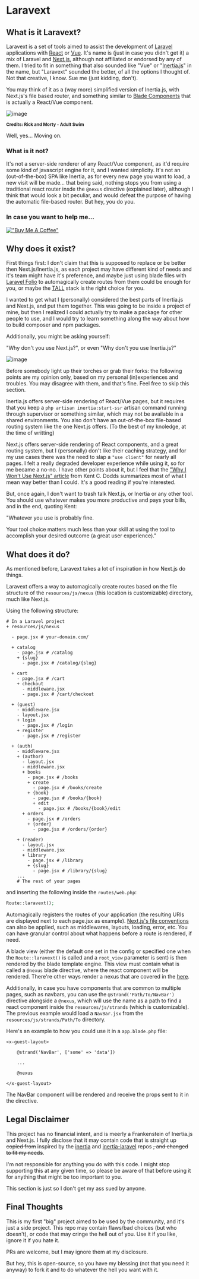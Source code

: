 # Laravext

## What is it Laravext?

Laravext is a set of tools aimed to assist the development of [Laravel](https://laravel.com/) applications with [React](https://react.dev/) or [Vue](https://vuejs.org/). It's name is (just in case you didn't get it) a mix of Laravel and [Next.js](https://nextjs.org/), although not affiliated or endorsed by any of them. I tried to fit in something that also sounded like "Vue" or "[Inertia.js](https://inertiajs.com/)" in the name, but "Laravext" sounded the better, of all the options I thought of. Not that creative, I know. Sue me (just kidding, don't).

You may think of it as a (way more) simplified version of Inertia.js, with Next.js's file based router, and something similar to [Blade Components](https://laravel.com/docs/11.x/blade#components) that is actually a React/Vue component.

![image](images/rick-morty-blade-jquery-meme.jpg)

<sup>**Credits: Rick and Morty - Adult Swim**<sub>

Well, yes... Moving on.

### What is it not?

It's not a server-side renderer of any React/Vue component, as it'd require some kind of javascript engine for it, and I wanted simplicity. It's not an (out-of-the-box) SPA like Inertia, as for every new page you want to load, a new visit will be made... that being said, nothing stops you from using a traditional react router insde the `@nexus` directive (explained later), although I think that would look a bit peculiar, and would defeat the purpose of having the automatic file-based router. But hey, you do you.

### In case you want to help me...

[!["Buy Me A Coffee"](https://www.buymeacoffee.com/assets/img/custom_images/orange_img.png)](https://www.buymeacoffee.com/arthurydalgo)

## Why does it exist?

First things first: I don't claim that this is supposed to replace or be better then Next.js/Inertia.js, as each project may have different kind of needs and it's team might have it's preference, and maybe just using blade files with [Laravel Folio](https://laravel.com/docs/10.x/folio) to automagically create routes from them could be enough for you, or maybe the [TALL](https://tallstack.dev/) stack is the right choice for you.

I wanted to get what I (personally) considered the best parts of Inertia.js and Next.js, and put them together. This was going to be inside a project of mine, but then I realized I could actually try to make a package for other people to use, and I would try to learn something along the way about how to build composer and npm packages.

Additionally, you might be asking yourself:

"Why don't you use Next.js?", or even "Why don't you use Inertia.js?"

![image](images/i-dont-like-nextjs-mard-crowd-with-forks-meme.jpg?raw=true)

Before somebody light up their torches or grab their forks: the following points are my opinion only, based on my personal (in)experiences and troubles. You may disagree with them, and that's fine. Feel free to skip this section.

Inertia.js offers server-side rendering of React/Vue pages, but it requires that you keep a `php artisan inertia:start-ssr` artisan command running through supervisor or something similar, which may not be available in a shared environments. You also don't have an out-of-the-box file-based routing system like the one Next.js offers. (To the best of my knoledge, at the time of writting)

Next.js offers server-side rendering of React components, and a great routing system, but I (personally) don't like their caching strategy, and for my use cases there was the need to slap a `"use client"` for nearly all pages. I felt a really degraded developer experience while using it, so for me became a no-no. I have other points about it, but I feel that the ["Why I Won't Use Next.js" article](https://www.epicweb.dev/why-i-wont-use-nextjs) from Kent C. Dodds summarizes most of what I mean way better than I could. It's a good reading if you're interested. 

But, once again, I don't want to trash talk Next.js, or Inertia or any other tool. You should use whatever makes you more productive and pays your bills, and in the end, quoting Kent:

"Whatever you use is probably fine.

Your tool choice matters much less than your skill at using the tool to accomplish your desired outcome (a great user experience)."

## What does it do?

As mentioned before, Laravext takes a lot of inspiration in how Next.js do things.

Laravext offers a way to automagically create routes based on the file structure of the `resources/js/nexus` (this location is customizable) directory, much like Next.js.

Using the following structure:

```
# In a Laravel project
+ resources/js/nexus

  - page.jsx # your-domain.com/

  + catalog
    - page.jsx # /catalog
    + {slug}
      - page.jsx # /catalog/{slug}
  
  + cart
    - page.jsx # /cart
    + checkout
      - middleware.jsx
      - page.jsx # /cart/checkout
  
  + (guest)
    - middleware.jsx
    - layout.jsx
    + login
      - page.jsx # /login
    + register
      - page.jsx # /register
  
  + (auth)
    - middleware.jsx
    + (author)
      - layout.jsx
      - middleware.jsx
      + books
        - page.jsx # /books
        + create
          - page.jsx # /books/create
        + {book}
          - page.jsx # /books/{book}
          + edit
            - page.jsx # /books/{book}/edit
      + orders
        - page.jsx # /orders
        + {order}
          - page.jsx # /orders/{order}

    + (reader)
      - layout.jsx
      - middleware.jsx
      + library
        - page.jsx # /library
        + {slug}
          - page.jsx # /library/{slug}
    ...
    # The rest of your pages
```

and inserting the following inside the `routes/web.php`:

```php
Route::laravext();
```

Automagically registers the routes of your application (the resulting URIs are displayed next to each page.jsx as example). [Next.js's file conventions](https://nextjs.org/docs/app/building-your-application/routing#file-conventions) can also be applied, such as middlewares, layouts, loading, error, etc. You can have granular control about what happens before a route is rendered, if need.

A blade view (either the default one set in the config or specified one when the `Route::laravext()` is called and a `root_view` parameter is sent) is then rendered by the blade template engine. This view must contain what is called a `@nexus` blade directive, where the react component will be rendered. There're other ways render a nexus that are covered in the [here](#to-be-added).

Additionally, in case you have components that are common to multiple pages, such as navbars, you can use the `@strand('Path/To/NavBar')` directive alongside a `@nexus`, which will use the name as a path to find a react component inside the `resources/js/strands` (which is customizable). The previous example would load a `NavBar.jsx` from the `resources/js/strands/Path/To` directory.

Here's an example to how you could use it in a `app.blade.php` file:

```blade
<x-guest-layout>

    @strand('NavBar', ['some' => 'data'])

    ...

    @nexus

</x-guest-layout>
```

The NavBar component will be rendered and receive the props sent to it in the directive.

## Legal Disclaimer

This project has no financial intent, and is meerly a Frankenstein of Inertia.js and Next.js. I fully disclose that it may contain code that is straight up ~~copied from~~ inspired by the [inertia](https://github.com/inertiajs/inertia/) and [inertia-laravel](https://github.com/inertiajs/inertia-laravel) repos ~~, and changed to fit my needs~~.

I'm not responsible for anything you do with this code. I might stop supporting this at any given time, so please be aware of that before using it for anything that might be too important to you.

This section is just so I don't get my ass sued by anyone.

## Final Thoughts

This is my first "big" project aimed to be used by the community, and it's just a side project. This repo may contain flaws/bad choices (but who doesn't), or code that may cringe the hell out of you. Use it if you like, ignore it if you hate it.

PRs are welcome, but I may ignore them at my disclosure.

But hey, this is open-source, so you have my blessing (not that you need it anyway) to fork it and to do whatever the hell you want with it.
